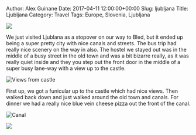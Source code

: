 Author: Alex Guinane
Date: 2017-04-11 12:00:00+00:00
Slug: ljubljana
Title: Ljubljana
Category: Travel
Tags: Europe, Slovenia, Ljubljana

![](/images/2017/2017-04-11-ljubljana/castle_night.jpg "")

We just visited Ljublana as a stopover on our way to Bled, but it ended up being a super pretty city with nice canals and streets. The bus trip had really nice scenery on the way in also. The hostel we stayed out was in the middle of a busy street in the old town and was a bit bizarre really, as it was really quiet inside and they you step out the front door in the middle of a super busy lane-way with a view up to the castle.

![](/images/2017/2017-04-11-ljubljana/castle_view.jpg "Views from castle")

First up, we got a funicular up to the castle which had nice views. Then walked back down and just walked around the old town and canals.
For dinner we had a really nice blue vein cheese pizza out the front of the canal.

![](/images/2017/2017-04-11-ljubljana/canal.jpg "Canal")

![](/images/2017/2017-04-11-ljubljana/square.JPG "")
